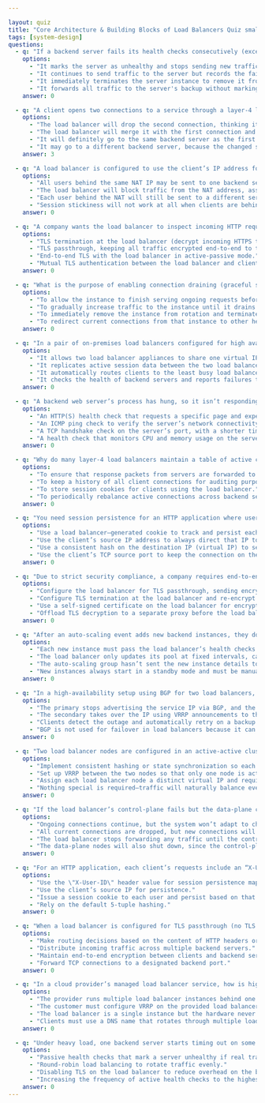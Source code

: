 ```yaml
---

layout: quiz
title: "Core Architecture & Building Blocks of Load Balancers Quiz small"
tags: [system-design]
questions:
  - q: "If a backend server fails its health checks consecutively (exceeding the failure threshold), how does a typical load balancer react?"
    options:
      - "It marks the server as unhealthy and stops sending new traffic to it until it is healthy again."
      - "It continues to send traffic to the server but records the failures in a log."
      - "It immediately terminates the server instance to remove it from the pool."
      - "It forwards all traffic to the server's backup without marking the server itself unhealthy."
    answer: 0

  - q: "A client opens two connections to a service through a layer-4 load balancer using 5-tuple hashing. The second connection comes from the same client IP but with a different source port. What is likely to happen with the second connection?"
    options:
      - "The load balancer will drop the second connection, thinking it is a duplicate of the first."
      - "The load balancer will merge it with the first connection and send it to the same server."
      - "It will definitely go to the same backend server as the first connection, since the client IP is the same."
      - "It may go to a different backend server, because the changed source port alters the hash for the new connection."
    answer: 3

  - q: "A load balancer is configured to use the client’s IP address for session stickiness. What issue can occur if many users are accessing through a single NAT gateway (sharing one IP)?"
    options:
      - "All users behind the same NAT IP may be sent to one backend server, causing uneven load distribution."
      - "The load balancer will block traffic from the NAT address, assuming it’s a single user making too many connections."
      - "Each user behind the NAT will still be sent to a different server because the load balancer uses the source port instead."
      - "Session stickiness will not work at all when clients are behind a NAT gateway."
    answer: 0

  - q: "A company wants the load balancer to inspect incoming HTTP requests and direct traffic based on URL patterns. Which TLS configuration is required to enable this?"
    options:
      - "TLS termination at the load balancer (decrypt incoming HTTPS traffic at the LB)."
      - "TLS passthrough, keeping all traffic encrypted end-to-end to the backend."
      - "End-to-end TLS with the load balancer in active-passive mode."
      - "Mutual TLS authentication between the load balancer and clients."
    answer: 0

  - q: "What is the purpose of enabling connection draining (graceful shutdown) on a load balancer when removing a backend instance?"
    options:
      - "To allow the instance to finish serving ongoing requests before stopping new traffic to it."
      - "To gradually increase traffic to the instance until it drains its resources."
      - "To immediately remove the instance from rotation and terminate all active connections."
      - "To redirect current connections from that instance to other healthy instances."
    answer: 0

  - q: "In a pair of on-premises load balancers configured for high availability, what is the role of VRRP (Virtual Router Redundancy Protocol)?"
    options:
      - "It allows two load balancer appliances to share one virtual IP address, so if one fails the other takes over."
      - "It replicates active session data between the two load balancers in real time for failover."
      - "It automatically routes clients to the least busy load balancer of the pair."
      - "It checks the health of backend servers and reports failures to the peer load balancer."
    answer: 0

  - q: "A backend web server’s process has hung, so it isn’t responding to real requests, but the server still accepts TCP connections. Which type of health check would catch this failure (that a simple TCP check would miss)?"
    options:
      - "An HTTP(S) health check that requests a specific page and expects a valid response."
      - "An ICMP ping check to verify the server’s network connectivity."
      - "A TCP handshake check on the server’s port, with a shorter timeout."
      - "A health check that monitors CPU and memory usage on the server."
    answer: 0

  - q: "Why do many layer-4 load balancers maintain a table of active connections (flows)?"
    options:
      - "To ensure that response packets from servers are forwarded to the correct client by tracking the connection’s 5-tuple."
      - "To keep a history of all client connections for auditing purposes."
      - "To store session cookies for clients using the load balancer."
      - "To periodically rebalance active connections across backend servers."
    answer: 0

  - q: "You need session persistence for an HTTP application where users often share IP addresses (for example, behind a proxy). Which stickiness method would best ensure each user’s requests go to the same backend server?"
    options:
      - "Use a load balancer–generated cookie to track and persist each user’s session to one backend."
      - "Use the client’s source IP address to always direct that IP to the same backend server."
      - "Use a consistent hash on the destination IP (virtual IP) to select the backend server."
      - "Use the client’s TCP source port to keep the connection on the same server."
    answer: 0

  - q: "Due to strict security compliance, a company requires end-to-end encryption for user traffic; the load balancer is not allowed to decrypt incoming data. Which configuration meets this requirement?"
    options:
      - "Configure the load balancer for TLS passthrough, sending encrypted traffic directly to the backend servers."
      - "Configure TLS termination at the load balancer and re-encrypt traffic to the backends."
      - "Use a self-signed certificate on the load balancer for encryption."
      - "Offload TLS decryption to a separate proxy before the load balancer."
    answer: 0

  - q: "After an auto-scaling event adds new backend instances, they do not immediately receive traffic from the load balancer. What is a common reason for this initial delay?"
    options:
      - "Each new instance must pass the load balancer’s health checks to be deemed healthy before receiving traffic."
      - "The load balancer only updates its pool at fixed intervals, causing a deliberate delay."
      - "The auto-scaling group hasn’t sent the new instance details to the load balancer’s control-plane."
      - "New instances always start in a standby mode and must be manually activated on the load balancer."
    answer: 0

  - q: "In a high-availability setup using BGP for two load balancers, what happens when the primary (active) load balancer goes down?"
    options:
      - "The primary stops advertising the service IP via BGP, and the secondary starts advertising it, redirecting traffic to the secondary."
      - "The secondary takes over the IP using VRRP announcements to the local network."
      - "Clients detect the outage and automatically retry on a backup IP address."
      - "BGP is not used for failover in load balancers because it can’t withdraw routes dynamically."
    answer: 0

  - q: "Two load balancer nodes are configured in an active-active cluster, both serving traffic for the same virtual IP. Which measure is necessary to ensure traffic is handled correctly in this design?"
    options:
      - "Implement consistent hashing or state synchronization so each connection is handled by only one node reliably."
      - "Set up VRRP between the two nodes so that only one node is active at a time."
      - "Assign each load balancer node a distinct virtual IP and require clients to alternate between them."
      - "Nothing special is required—traffic will naturally balance evenly without any additional measures."
    answer: 0

  - q: "If the load balancer’s control-plane fails but the data-plane continues running, what is the typical impact on traffic?"
    options:
      - "Ongoing connections continue, but the system won’t adapt to changes until the control-plane recovers."
      - "All current connections are dropped, but new connections will still be accepted."
      - "The load balancer stops forwarding any traffic until the control-plane is restored."
      - "The data-plane nodes will also shut down, since the control-plane is required for them to function."
    answer: 0

  - q: "For an HTTP application, each client’s requests include an “X-User-ID” header identifying the user. To ensure all requests from the same user go to the same backend server, which persistence method would be most effective?"
    options:
      - "Use the \"X-User-ID\" header value for session persistence mapping to backends."
      - "Use the client’s source IP for persistence."
      - "Issue a session cookie to each user and persist based on that cookie."
      - "Rely on the default 5-tuple hashing."
    answer: 0

  - q: "When a load balancer is configured for TLS passthrough (no TLS termination at the LB), which of the following is NOT possible for the load balancer to do?"
    options:
      - "Make routing decisions based on the content of HTTP headers or URLs."
      - "Distribute incoming traffic across multiple backend servers."
      - "Maintain end-to-end encryption between clients and backend servers."
      - "Forward TCP connections to a designated backend port."
    answer: 0

  - q: "In a cloud provider’s managed load balancer service, how is high availability of the load balancer typically achieved without customer intervention?"
    options:
      - "The provider runs multiple load balancer instances behind one IP, so if one fails another continues serving traffic."
      - "The customer must configure VRRP on the provided load balancers."
      - "The load balancer is a single instance but the hardware never fails."
      - "Clients must use a DNS name that rotates through multiple load balancer IPs."
    answer: 0

  - q: "Under heavy load, one backend server starts timing out on some requests, but active health checks still show it healthy. What feature helps the load balancer detect and respond to this partial failure faster?"
    options:
      - "Passive health checks that mark a server unhealthy if real traffic fails."
      - "Round-robin load balancing to rotate traffic evenly."
      - "Disabling TLS on the load balancer to reduce overhead on the backend."
      - "Increasing the frequency of active health checks to the highest rate."
    answer: 0
---
```


